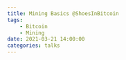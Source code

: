 ```yaml
---
title: Mining Basics @ShoesInBitcoin
tags:
    - Bitcoin
    - Mining
date: 2021-03-21 14:00:00
categories: talks
---
```

